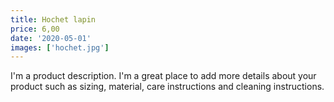 ```yaml
---
title: Hochet lapin
price: 6,00
date: '2020-05-01'
images: ['hochet.jpg']
---
```


I'm a product description. I'm a great place to add more details about your product such as sizing, material, care instructions and cleaning instructions.
